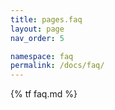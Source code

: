 ```yaml
---
title: pages.faq
layout: page
nav_order: 5

namespace: faq
permalink: /docs/faq/
---
```

{% tf faq.md %}